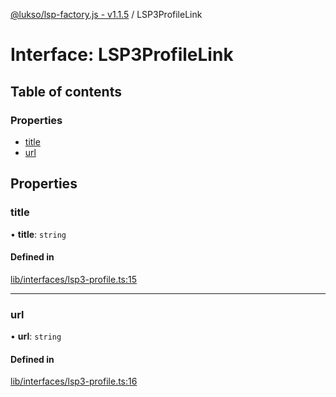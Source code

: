 [@lukso/lsp-factory.js - v1.1.5](../README.md) / LSP3ProfileLink

# Interface: LSP3ProfileLink

## Table of contents

### Properties

- [title](LSP3ProfileLink.md#title)
- [url](LSP3ProfileLink.md#url)

## Properties

### title

• **title**: `string`

#### Defined in

[lib/interfaces/lsp3-profile.ts:15](https://github.com/lukso-network/tools-lsp-factory/blob/8e385a2/src/lib/interfaces/lsp3-profile.ts#L15)

___

### url

• **url**: `string`

#### Defined in

[lib/interfaces/lsp3-profile.ts:16](https://github.com/lukso-network/tools-lsp-factory/blob/8e385a2/src/lib/interfaces/lsp3-profile.ts#L16)
